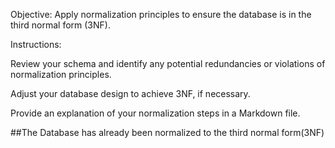 Objective: Apply normalization principles to ensure the database is in the third normal form (3NF).

Instructions:

Review your schema and identify any potential redundancies or violations of normalization principles.

Adjust your database design to achieve 3NF, if necessary.

Provide an explanation of your normalization steps in a Markdown file.


##The Database has already been normalized to the third normal form(3NF)
